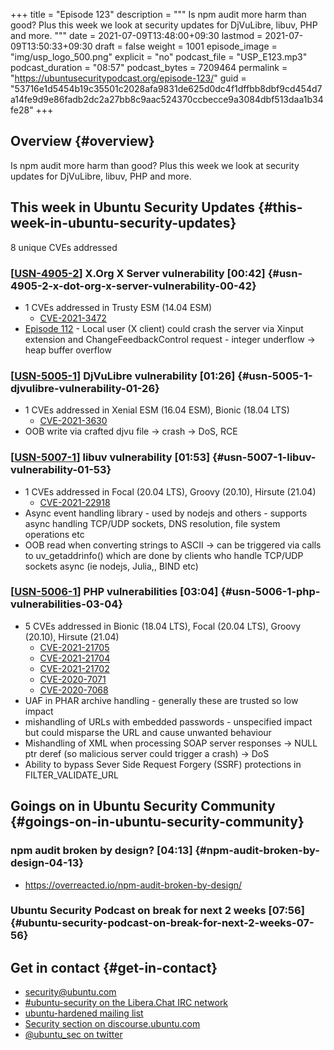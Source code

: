 +++
title = "Episode 123"
description = """
  Is npm audit more harm than good? Plus this week we look at security
  updates for DjVuLibre, libuv, PHP and more.
  """
date = 2021-07-09T13:48:00+09:30
lastmod = 2021-07-09T13:50:33+09:30
draft = false
weight = 1001
episode_image = "img/usp_logo_500.png"
explicit = "no"
podcast_file = "USP_E123.mp3"
podcast_duration = "08:57"
podcast_bytes = 7209464
permalink = "https://ubuntusecuritypodcast.org/episode-123/"
guid = "53716e1d5454b19c35501c2028afa9831de625d0dc4f1dffbb8dbf9cd454d7a14fe9d9e86fadb2dc2a27bb8c9aac524370ccbecce9a3084dbf513daa1b34fe28"
+++

## Overview {#overview}

Is npm audit more harm than good? Plus this week we look at security
updates for DjVuLibre, libuv, PHP and more.


## This week in Ubuntu Security Updates {#this-week-in-ubuntu-security-updates}

8 unique CVEs addressed


### [[USN-4905-2](https://ubuntu.com/security/notices/USN-4905-2)] X.Org X Server vulnerability [00:42] {#usn-4905-2-x-dot-org-x-server-vulnerability-00-42}

-   1 CVEs addressed in Trusty ESM (14.04 ESM)
    -   [CVE-2021-3472](https://ubuntu.com/security/CVE-2021-3472)
-   [Episode 112](https://ubuntusecuritypodcast.org/episode-112/) - Local user (X client) could crash the server via Xinput
    extension and ChangeFeedbackControl request - integer underflow -> heap
    buffer overflow


### [[USN-5005-1](https://ubuntu.com/security/notices/USN-5005-1)] DjVuLibre vulnerability [01:26] {#usn-5005-1-djvulibre-vulnerability-01-26}

-   1 CVEs addressed in Xenial ESM (16.04 ESM), Bionic (18.04 LTS)
    -   [CVE-2021-3630](https://ubuntu.com/security/CVE-2021-3630)
-   OOB write via crafted djvu file -> crash -> DoS, RCE


### [[USN-5007-1](https://ubuntu.com/security/notices/USN-5007-1)] libuv vulnerability [01:53] {#usn-5007-1-libuv-vulnerability-01-53}

-   1 CVEs addressed in Focal (20.04 LTS), Groovy (20.10), Hirsute (21.04)
    -   [CVE-2021-22918](https://ubuntu.com/security/CVE-2021-22918)
-   Async event handling library - used by nodejs and others - supports async
    handling TCP/UDP sockets, DNS resolution, file system operations etc
-   OOB read when converting strings to ASCII -> can be triggered via calls
    to uv_getaddrinfo() which are done by clients who handle TCP/UDP sockets
    async (ie nodejs, Julia,, BIND etc)


### [[USN-5006-1](https://ubuntu.com/security/notices/USN-5006-1)] PHP vulnerabilities [03:04] {#usn-5006-1-php-vulnerabilities-03-04}

-   5 CVEs addressed in Bionic (18.04 LTS), Focal (20.04 LTS), Groovy (20.10), Hirsute (21.04)
    -   [CVE-2021-21705](https://ubuntu.com/security/CVE-2021-21705)
    -   [CVE-2021-21704](https://ubuntu.com/security/CVE-2021-21704)
    -   [CVE-2021-21702](https://ubuntu.com/security/CVE-2021-21702)
    -   [CVE-2020-7071](https://ubuntu.com/security/CVE-2020-7071)
    -   [CVE-2020-7068](https://ubuntu.com/security/CVE-2020-7068)
-   UAF in PHAR archive handling - generally these are trusted so low impact
-   mishandling of URLs with embedded passwords - unspecified impact but
    could misparse the URL and cause unwanted behaviour
-   Mishandling of XML when processing SOAP server responses -> NULL ptr
    deref (so malicious server could trigger a crash) -> DoS
-   Ability to bypass Sever Side Request Forgery (SSRF) protections in
    FILTER_VALIDATE_URL


## Goings on in Ubuntu Security Community {#goings-on-in-ubuntu-security-community}


### npm audit broken by design? [04:13] {#npm-audit-broken-by-design-04-13}

-   <https://overreacted.io/npm-audit-broken-by-design/>


### Ubuntu Security Podcast on break for next 2 weeks [07:56] {#ubuntu-security-podcast-on-break-for-next-2-weeks-07-56}


## Get in contact {#get-in-contact}

-   [security@ubuntu.com](mailto:security@ubuntu.com)
-   [#ubuntu-security on the Libera.Chat IRC network](https://libera.chat)
-   [ubuntu-hardened mailing list](https://lists.ubuntu.com/mailman/listinfo/ubuntu-hardened)
-   [Security section on discourse.ubuntu.com](https://discourse.ubuntu.com/c/security)
-   [@ubuntu\_sec on twitter](https://twitter.com/ubuntu%5Fsec)
